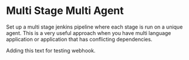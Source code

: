 # Multi Stage Multi Agent

Set up a multi stage jenkins pipeline where each stage is run on a unique agent. This is a very useful approach when you have multi language application
or application that has conflicting dependencies.

Adding this text for testing webhook.
